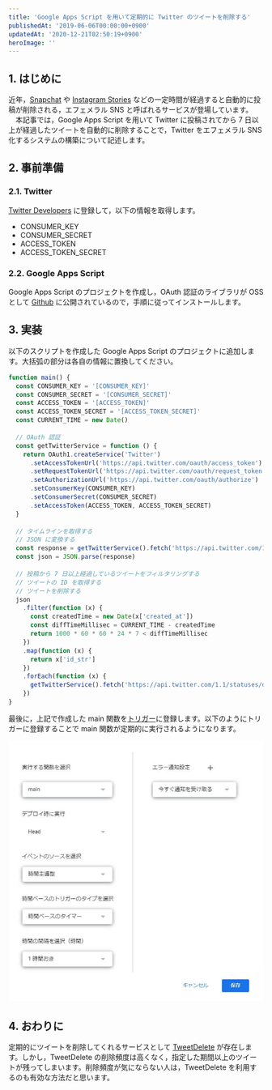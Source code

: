 ```yaml
---
title: 'Google Apps Script を用いて定期的に Twitter のツイートを削除する'
publishedAt: '2019-06-06T00:00:00+0900'
updatedAt: '2020-12-21T02:50:19+0900'
heroImage: ''
---
```


## 1. はじめに

近年，[Snapchat](https://www.snapchat.com/) や [Instagram Stories](https://business.instagram.com/blog/introducing-instagram-stories) などの一定時間が経過すると自動的に投稿が削除される，エフェメラル SNS と呼ばれるサービスが登場しています。
　本記事では，Google Apps Script を用いて Twitter に投稿されてから 7 日以上が経過したツイートを自動的に削除することで，Twitter をエフェメラル SNS 化するシステムの構築について記述します。

## 2. 事前準備

### 2.1. Twitter

[Twitter Developers](https://developer.twitter.com/) に登録して，以下の情報を取得します。

- CONSUMER_KEY
- CONSUMER_SECRET
- ACCESS_TOKEN
- ACCESS_TOKEN_SECRET

### 2.2. Google Apps Script

Google Apps Script のプロジェクトを作成し，OAuth 認証のライブラリが OSS として [Github](https://github.com/gsuitedevs/apps-script-oauth1/blob/master/LICENSE) に公開されているので，手順に従ってインストールします。

## 3. 実装

以下のスクリプトを作成した Google Apps Script のプロジェクトに追加します。大括弧の部分は各自の情報に置換してください。

```js
function main() {
  const CONSUMER_KEY = '[CONSUMER_KEY]'
  const CONSUMER_SECRET = '[CONSUMER_SECRET]'
  const ACCESS_TOKEN = '[ACCESS_TOKEN]'
  const ACCESS_TOKEN_SECRET = '[ACCESS_TOKEN_SECRET]'
  const CURRENT_TIME = new Date()

  // OAuth 認証
  const getTwitterService = function () {
    return OAuth1.createService('Twitter')
      .setAccessTokenUrl('https://api.twitter.com/oauth/access_token')
      .setRequestTokenUrl('https://api.twitter.com/oauth/request_token')
      .setAuthorizationUrl('https://api.twitter.com/oauth/authorize')
      .setConsumerKey(CONSUMER_KEY)
      .setConsumerSecret(CONSUMER_SECRET)
      .setAccessToken(ACCESS_TOKEN, ACCESS_TOKEN_SECRET)
  }

  // タイムラインを取得する
  // JSON に変換する
  const response = getTwitterService().fetch('https://api.twitter.com/1.1/statuses/user_timeline.json?count=200')
  const json = JSON.parse(response)

  // 投稿から 7 日以上経過しているツイートをフィルタリングする
  // ツイートの ID を取得する
  // ツイートを削除する
  json
    .filter(function (x) {
      const createdTime = new Date(x['created_at'])
      const diffTimeMillisec = CURRENT_TIME - createdTime
      return 1000 * 60 * 60 * 24 * 7 < diffTimeMillisec
    })
    .map(function (x) {
      return x['id_str']
    })
    .forEach(function (x) {
      getTwitterService().fetch('https://api.twitter.com/1.1/statuses/destroy/' + x + '.json', { method: 'POST' })
    })
}
```

最後に，上記で作成した main 関数を[トリガー](https://script.google.com/home/triggers)に登録します。以下のようにトリガーに登録することで main 関数が定期的に実行されるようになります。

![](8315171090ff41d45465c3ebc6f0d682.jpg)

## 4. おわりに

定期的にツイートを削除してくれるサービスとして [TweetDelete](https://www.tweetdelete.net/) が存在します。しかし，TweetDelete の削除頻度は高くなく，指定した期間以上のツイートが残ってしまいます。削除頻度が気にならない人は，TweetDelete を利用するのも有効な方法だと思います。
